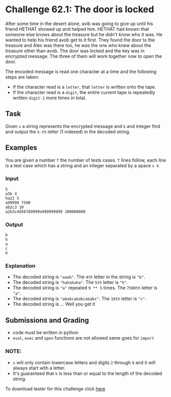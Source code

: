 # Challenge 62.1: The door is locked

After some time in the desert alone, avib was going to give up until his friend HETHAT showed up and helped him. HETHAT had known that someone else knows about the treasure but he didn't know who it was. He wanted to help his friend avob get to it first. They found the door to the treasure and Alex was there too, he was the one who knew about the treasure other than avob. The door was locked and the key was in encrypted message. The three of them will work together now to open the door.

The encoded message is read one character at a time and the following steps are taken:

- If the character read is a `letter`, that `letter` is written onto the tape.
- If the character read is a `digit`, the entire current tape is repeatedly written `digit-1` more times in total.

## Task

Given `s` a string represents the encrypted message and `k` and integer find and output the `k-th` letter (1 indexed) in the decoded string.

## Examples

You are given a number `T` the number of tests cases. `T` lines follow, each line is a test case which has a string and an integer separated by a space `s k`

### Input
```
5
a3b 4
ha22 5
a99999 7500
ab2c3 10
a2b3c4d56789999e999999999 100000000
```

### Output
```
b
h
a
c
b
```

### Explanation 

- The decoded string is `"aaab"`. The `4th` letter in the string is `"b"`.
- The decoded string is `"hahahaha"`.  The `5th` letter is `"h"`.
- The decoded string is `"a"` repeated `9 ** 5` times.  The `7500th` letter is `"a"`.
- The decoded string is `"ababcababcababc"`.  The `10th` letter is `"c"`.
- The decoded string is ... Well you get it


## Submissions and Grading

- code must be written in python
- `eval`, `exec` and `open` functions are not allowed same goes for `import`


### NOTE:

- `s` will only contain lowercase letters and digits `2` through `9` and it will always start with a letter.
- It's guaranteed that `k` is less than or equal to the length of the decoded string.

To download tester for this challenge click [here](https://downgit.github.io/#/home?url=https://github.com/Pomroka/TWT_Challenges_Tester/tree/main/Challenge_62_1)